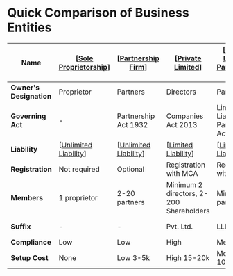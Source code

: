 # Quick Comparison of Business Entities

|Name| [[Sole Proprietorship]] |[[Partnership Firm]]|[[Private Limited]]|[[Limited Liability Partnership (LLP)]]| [[One Person Company (OPC)]]|
|-|-|-|-|-|-|
|**Owner's Designation**|Proprietor|Partners|Directors|Partners|Director|
|**Governing Act**|-|Partnership Act 1932|Companies Act 2013|Limited Liability Partnership Act 2008||
|**Liability**|[[Unlimited Liability]]|[[Unlimited Liability]]|[[Limited Liability]]|[[Limited Liability]]|[[Limited Liability]]|
|**Registration**|Not required|Optional|Registration with MCA|Registration with MCA|Registration with MCA|
|**Members**|1 proprietor|2-20 partners|Minimum 2 directors, 2-200 Shareholders|Minimum 2 partners|1 Director, 1 nominee director|
|**Suffix**|-|-|Pvt. Ltd.|LLP|OPC Pvt. Ltd.|
|**Compliance**|Low|Low|High|Medium|Medium|
|**Setup Cost**|None|Low 3-5k|High 15-20k|Moderate 10-15k|Moderate 10-15k|


[//begin]: # "Autogenerated link references for markdown compatibility"
[Sole Proprietorship]: <Sole Proprietorship> "Sole Proprietorship"
[Partnership Firm]: <Partnership Firm> "Partnership Firm"
[Private Limited]: <Private Limited> "Private Limited (Pvt. Ltd.)"
[Limited Liability Partnership (LLP)]: <Limited Liability Partnership (LLP)> "Limited Liability Partnership (LLP)"
[Unlimited Liability]: <Unlimited Liability> "Unlimited Liability"
[Limited Liability]: <Limited Liability> "Limited Liability"
[//end]: # "Autogenerated link references"